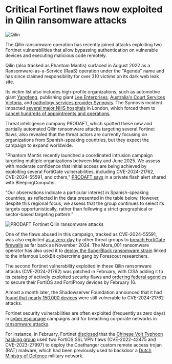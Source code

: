 # Critical Fortinet flaws now exploited in Qilin ransomware attacks

![Qilin](https://www.bleepstatic.com/content/hl-images/2025/03/07/Qilin-ransomware.jpg)

The Qilin ransomware operation has recently joined attacks exploiting two Fortinet vulnerabilities that allow bypassing authentication on vulnerable devices and executing malicious code remotely.

Qilin (also tracked as Phantom Mantis) surfaced in August 2022 as a Ransomware-as-a-Service (RaaS) operation under the "Agenda" name and has since claimed responsibility for over 310 victims on its dark web leak site.

Its victim list also includes high-profile organizations, such as automotive giant [Yangfeng](https://www.bleepingcomputer.com/news/security/qilin-ransomware-claims-attack-on-automotive-giant-yanfeng/), publishing giant [Lee Enterprises](https://www.bleepingcomputer.com/news/security/qilin-ransomware-claims-attack-at-lee-enterprises-leaks-stolen-data/), [Australia's Court Services Victoria](https://www.bleepingcomputer.com/news/security/victoria-court-recordings-exposed-in-reported-ransomware-attack/), and [pathology services provider Synnovis](https://www.bleepingcomputer.com/news/security/qilin-ransomware-gang-linked-to-attack-on-london-hospitals/). The Synnovis incident impacted [several major NHS hospitals](https://www.bleepingcomputer.com/news/security/major-london-hospitals-disrupted-by-synnovis-ransomware-attack/) in London, which forced them to [cancel hundreds of appointments and operations](https://www.bleepingcomputer.com/news/security/london-hospitals-cancel-over-800-operations-after-ransomware-attack/).

Threat intelligence company PRODAFT, which spotted these new and partially automated Qilin ransomware attacks targeting several Fortinet flaws, also revealed that the threat actors are currently focusing on organizations from Spanish-speaking countries, but they expect the campaign to expand worldwide.

"Phantom Mantis recently launched a coordinated intrusion campaign targeting multiple organizations between May and June 2025. We assess with moderate confidence that initial access are being achieved by exploiting several FortiGate vulnerabilities, including CVE-2024-21762, CVE-2024-55591, and others," [PRODAFT says](https://catalyst.prodaft.com/public/report/phantom-mantis-using-fortigate-vulnerabilities-to-deploy-qilin-ransomware/overview) in a private flash alert shared with BleepingComputer.

"Our observations indicate a particular interest in Spanish-speaking countries, as reflected in the data presented in the table below. However, despite this regional focus, we assess that the group continues to select its targets opportunistically, rather than following a strict geographical or sector-based targeting pattern."

![PRODAFT Fortinet Qilin ransomware attacks](https://www.bleepstatic.com/images/news/u/1109292/2025/PRODAFT-Qilin-ransomware.png)

One of the flaws abused in this campaign, tracked as CVE-2024-55591, was also exploited [as a zero-day](https://www.bleepingcomputer.com/news/security/fortinet-discloses-second-firewall-auth-bypass-patched-in-january/) by other threat groups to [breach FortiGate firewalls](https://arcticwolf.com/resources/blog/console-chaos-targets-fortinet-fortigate-firewalls/) as far back as November 2024. The Mora_001 ransomware operator has also used it to [deploy the SuperBlack ransomware strain](https://www.bleepingcomputer.com/news/security/new-superblack-ransomware-exploits-fortinet-auth-bypass-flaws/) linked to the infamous LockBit cybercrime gang by Forescout researchers.

The second Fortinet vulnerability exploited in these Qilin ransomware attacks (CVE-2024-21762) was patched in February, with CISA adding it to its catalog of actively exploited security flaws and [ordering federal agencies](https://www.bleepingcomputer.com/news/security/new-fortinet-rce-bug-is-actively-exploited-cisa-confirms/) to secure their FortiOS and FortiProxy devices by February 16.

Almost a month later, the Shadowserver Foundation announced that it had [found that nearly 150,000 devices](https://www.bleepingcomputer.com/news/security/critical-fortinet-flaw-may-impact-150-000-exposed-devices/) were still vulnerable to CVE-2024-21762 attacks.

Fortinet security vulnerabilities are often exploited (frequently as zero days) in [cyber espionage](https://www.bleepingcomputer.com/news/security/chinese-hackers-infect-dutch-military-network-with-malware/) campaigns and for breaching corporate networks in [ransomware attacks](https://www.bleepingcomputer.com/news/security/new-cring-ransomware-hits-unpatched-fortinet-vpn-devices/).

For instance, in February, Fortinet [disclosed](http://www.fortinet.com/blog/psirt-blogs/importance-of-patching-an-analysis-of-the-exploitation-of-n-day-vulnerabilities) that the [Chinese Volt Typhoon hacking group](https://www.bleepingcomputer.com/news/security/chinese-hackers-hid-in-us-infrastructure-network-for-5-years/) used two FortiOS SSL VPN flaws (CVE-2022-42475 and CVE-2023-27997) to deploy the Coathanger custom remote access trojan (RAT) malware, which had been previously used to backdoor a [Dutch Ministry of Defence](https://www.bleepingcomputer.com/news/security/chinese-hackers-infect-dutch-military-network-with-malware/) military network.